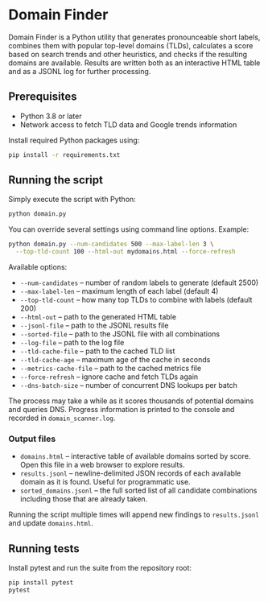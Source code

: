# Domain Finder

Domain Finder is a Python utility that generates pronounceable short labels,
combines them with popular top-level domains (TLDs), calculates a score based on
search trends and other heuristics, and checks if the resulting domains are
available. Results are written both as an interactive HTML table and as a JSONL
log for further processing.

## Prerequisites

* Python 3.8 or later
* Network access to fetch TLD data and Google trends information

Install required Python packages using:

```bash
pip install -r requirements.txt
```

## Running the script

Simply execute the script with Python:

```bash
python domain.py
```

You can override several settings using command line options. Example:

```bash
python domain.py --num-candidates 500 --max-label-len 3 \
  --top-tld-count 100 --html-out mydomains.html --force-refresh
```

Available options:

- `--num-candidates` – number of random labels to generate (default 2500)
- `--max-label-len` – maximum length of each label (default 4)
- `--top-tld-count` – how many top TLDs to combine with labels (default 200)
- `--html-out` – path to the generated HTML table
- `--jsonl-file` – path to the JSONL results file
- `--sorted-file` – path to the JSONL file with all combinations
- `--log-file` – path to the log file
- `--tld-cache-file` – path to the cached TLD list
- `--tld-cache-age` – maximum age of the cache in seconds
- `--metrics-cache-file` – path to the cached metrics file
- `--force-refresh` – ignore cache and fetch TLDs again
- `--dns-batch-size` – number of concurrent DNS lookups per batch

The process may take a while as it scores thousands of potential domains and
queries DNS. Progress information is printed to the console and recorded in
`domain_scanner.log`.

### Output files

* `domains.html` – interactive table of available domains sorted by score. Open
  this file in a web browser to explore results.
* `results.jsonl` – newline-delimited JSON records of each available domain as
  it is found. Useful for programmatic use.
* `sorted_domains.jsonl` – the full sorted list of all candidate combinations
  including those that are already taken.

Running the script multiple times will append new findings to
`results.jsonl` and update `domains.html`.

## Running tests

Install pytest and run the suite from the repository root:

```bash
pip install pytest
pytest
```

